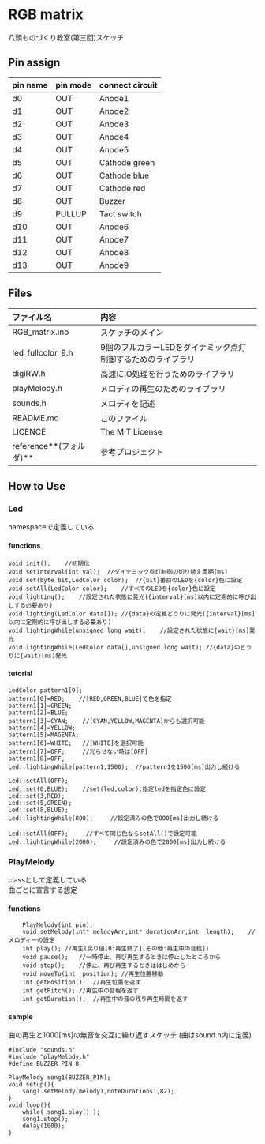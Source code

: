 RGB matrix
==========

八頭ものづくり教室(第三回)スケッチ


Pin assign
----------
|pin name|pin mode|connect circuit|
|:-------|:-------|:--------------|
|d0      |OUT     |Anode1
|d1      |OUT     |Anode2
|d2      |OUT     |Anode3
|d3      |OUT     |Anode4
|d4      |OUT     |Anode5
|d5      |OUT     |Cathode green
|d6      |OUT     |Cathode blue
|d7      |OUT     |Cathode red
|d8      |OUT     |Buzzer
|d9      |PULLUP  |Tact switch
|d10     |OUT     |Anode6
|d11     |OUT     |Anode7
|d12     |OUT     |Anode8
|d13     |OUT     |Anode9

Files
------

|ファイル名|内容|
|:-|:-|
|RGB_matrix.ino|スケッチのメイン|
|led_fullcolor_9.h|9個のフルカラーLEDをダイナミック点灯制御するためのライブラリ|
|digiRW.h|高速にIO処理を行うためのライブラリ|
|playMelody.h|メロディの再生のためのライブラリ|
|sounds.h|メロディを記述|
|README.md|このファイル|
|LICENCE|The MIT License|
|reference**(フォルダ)**|参考プロジェクト|

How to Use
----------

### Led
namespaceで定義している

#### functions
    void init();    //初期化
    void setInterval(int val);  //ダイナミック点灯制御の切り替え周期[ms]
    void set(byte bit,LedColor color);  //{bit}番目のLEDを{color}色に設定
    void setAll(LedColor color);    //すべてのLEDを{color}色に設定
    void lighting();    //設定された状態に発光({interval}[ms]以内に定期的に呼び出しする必要あり)
    void lighting(LedColor data[]); //{data}の定義どうりに発光({interval}[ms]以内に定期的に呼び出しする必要あり)
    void lightingWhile(unsigned long wait);    //設定された状態に{wait}[ms]発光
    void lightingWhile(LedColor data[],unsigned long wait); //{data}のどうりに{wait}[ms]発光

#### tutorial
    LedColor pattern1[9];
    pattern1[0]=RED;    //[RED,GREEN,BLUE]で色を指定
    pattern1[1]=GREEN;
    pattern1[2]=BLUE;
    pattern1[3]=CYAN;    //[CYAN,YELLOW,MAGENTA]からも選択可能
    pattern1[4]=YELLOW;
    pattern1[5]=MAGENTA;
    pattern1[6]=WHITE;   //[WHITE]を選択可能
    pattern1[7]=OFF;     //光らせない時は[OFF]
    pattern1[8]=OFF;
    Led::lightingWhile(pattern1,1500);  //pattern1を1500[ms]出力し続ける

    Led::setAll(OFF);
    Led::set(0,BLUE);    //set(led,color):指定ledを指定色に設定
    Led::set(3,RED);
    Led::set(5,GREEN);
    Led::set(8,BLUE);
    Led::lightingWhile(800);     //設定済みの色で800[ms]出力し続ける

    Led::setAll(OFF);     //すべて同じ色ならsetAll()で設定可能
    Led::lightingWhile(2000);     //設定済みの色で2000[ms]出力し続ける

### PlayMelody
classとして定義している  
曲ごとに宣言する想定

#### functions
		PlayMelody(int pin);
		void setMelody(int* melodyArr,int* durationArr,int _length);	//メロディーの設定
		int play();	//再生(戻り値[0:再生終了][その他:再生中の音程])
		void pause();	//一時停止、再び再生するときは停止したところから
		void stop();	//停止、再び再生するときははじめから
		void moveTo(int _position);	//再生位置移動
		int getPosition();	//再生位置を返す
		int getPitch();	//再生中の音程を返す
		int getDuration();	//再生中の音の残り再生時間を返す

#### sample
曲の再生と1000[ms]の無音を交互に繰り返すスケッチ
(曲はsound.h内に定義)

	#include "sounds.h"
	#include "playMelody.h"
	#define BUZZER_PIN 8

	PlayMelody song1(BUZZER_PIN);
	void setup(){
	    song1.setMelody(melody1,noteDurations1,82);
	}
	void loop(){
	    while( song1.play() );
	    song1.stop();
	    delay(1000);
	}
